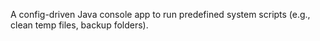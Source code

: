 A config-driven Java console app to run predefined system scripts (e.g., clean temp files, backup folders).